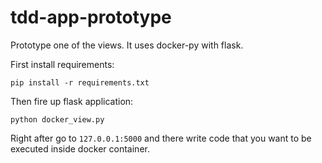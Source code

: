 # tdd-app-prototype
Prototype one of the views. It uses docker-py with flask.

First install requirements:
```
pip install -r requirements.txt
```
Then fire up flask application:
```
python docker_view.py
```
Right after go to `127.0.0.1:5000` and there write code that you want to be
executed inside docker container.
